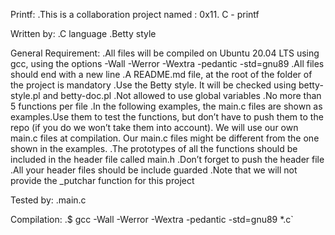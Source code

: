 Printf:
.This is a collaboration project named : 0x11. C - printf

Written by:
.C language
.Betty style

General Requirement:
.All files will be compiled on Ubuntu 20.04 LTS using gcc, using the options -Wall -Werror -Wextra -pedantic -std=gnu89
.All files should end with a new line
.A README.md file, at the root of the folder of the project is mandatory
.Use the Betty style. It will be checked using betty-style.pl and betty-doc.pl
.Not allowed to use global variables
.No more than 5 functions per file
.In the following examples, the main.c files are shown as examples.Use them to test the functions, but don’t have to push them to the repo (if you do we won’t take them into account). We will use our own main.c files at compilation. Our main.c files might be different from the one shown in the examples.
.The prototypes of all the functions should be included in the header file called main.h
.Don’t forget to push the header file
.All your header files should be include guarded
.Note that we will not provide the _putchar function for this project

Tested by:
.main.c

Compilation:
.$ gcc -Wall -Werror -Wextra -pedantic -std=gnu89 *.c`
